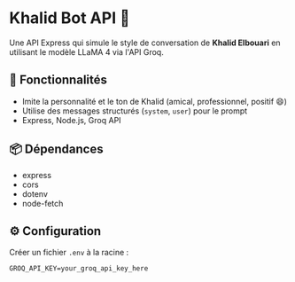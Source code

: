 # Khalid Bot API 💬

Une API Express qui simule le style de conversation de **Khalid Elbouari** en utilisant le modèle LLaMA 4 via l'API Groq.

## 🚀 Fonctionnalités

- Imite la personnalité et le ton de Khalid (amical, professionnel, positif 😄)
- Utilise des messages structurés (`system`, `user`) pour le prompt
- Express, Node.js, Groq API

## 📦 Dépendances

- express
- cors
- dotenv
- node-fetch

## ⚙️ Configuration

Créer un fichier `.env` à la racine :

```env
GROQ_API_KEY=your_groq_api_key_here
